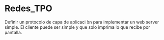 # Redes_TPO
Definir un protocolo de capa de aplicaci ́on para implementar un web server simple. El cliente puede ser simple y que solo imprima lo que recibe por pantalla.
